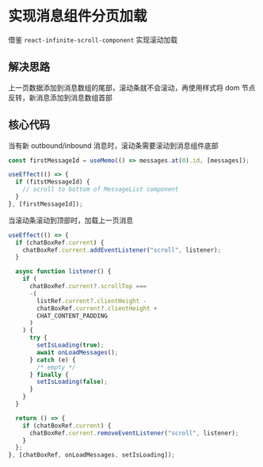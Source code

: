 # 实现消息组件分页加载

借鉴 `react-infinite-scroll-component` 实现滚动加载

## 解决思路

上一页数据添加到消息数组的尾部，滚动条就不会滚动，再使用样式将 dom 节点反转，新消息添加到消息数组首部

## 核心代码

当有新 outbound/inbound 消息时，滚动条需要滚动到消息组件底部

```jsx
const firstMessageId = useMemo(() => messages.at(0).id, [messages]);

useEffect(() => {
  if (fitstMessageId) {
    // scroll to bottom of MessageList component
  }
}, [firstMessageId]);
```

当滚动条滚动到顶部时，加载上一页消息

```jsx
useEffect(() => {
  if (chatBoxRef.current) {
    chatBoxRef.current.addEventListener("scroll", listener);
  }

  async function listener() {
    if (
      chatBoxRef.current?.scrollTop ===
      -(
        listRef.current?.clientHeight -
        chatBoxRef.current?.clientHeight +
        CHAT_CONTENT_PADDING
      )
    ) {
      try {
        setIsLoading(true);
        await onLoadMessages();
      } catch (e) {
        /* empty */
      } finally {
        setIsLoading(false);
      }
    }
  }

  return () => {
    if (chatBoxRef.current) {
      chatBoxRef.current.removeEventListener("scroll", listener);
    }
  };
}, [chatBoxRef, onLoadMessages, setIsLoading]);
```
